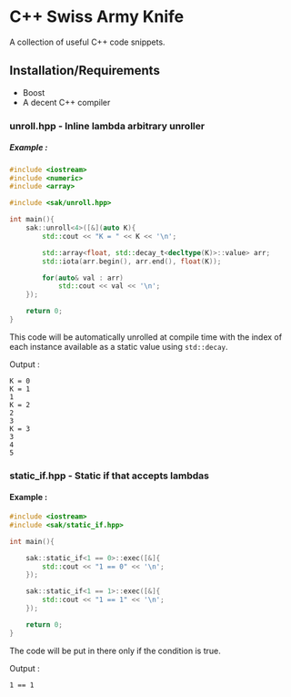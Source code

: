 # C++ Swiss Army Knife

A collection of useful C++ code snippets.

## Installation/Requirements

-	Boost
-	A decent C++ compiler

### unroll.hpp - Inline lambda arbitrary unroller

##### Example :

```C++
#include <iostream>
#include <numeric>
#include <array>

#include <sak/unroll.hpp>

int main(){
	sak::unroll<4>([&](auto K){
		std::cout << "K = " << K << '\n';

		std::array<float, std::decay_t<decltype(K)>::value> arr;
		std::iota(arr.begin(), arr.end(), float(K));

		for(auto& val : arr)
			std::cout << val << '\n';
	});

	return 0;
}
```

This code will be automatically unrolled at compile time with the index of each instance available as a static value using `std::decay`.

Output :

```
K = 0
K = 1
1
K = 2
2
3
K = 3
3
4
5
```

### static_if.hpp - Static if that accepts lambdas

#### Example :

```C++
#include <iostream>
#include <sak/static_if.hpp>

int main(){

	sak::static_if<1 == 0>::exec([&]{
		std::cout << "1 == 0" << '\n';
	});

	sak::static_if<1 == 1>::exec([&]{
		std::cout << "1 == 1" << '\n';
	});

	return 0;
}
```

The code will be put in there only if the condition is true.

Output :

```
1 == 1
```